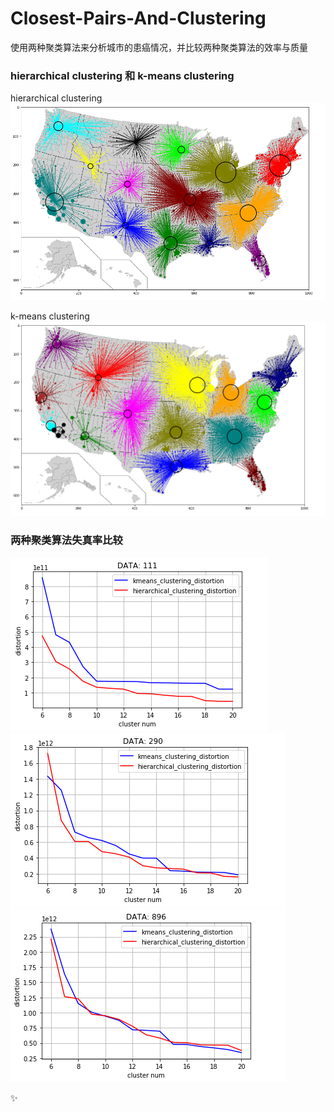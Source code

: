 # Closest-Pairs-And-Clustering
使用两种聚类算法来分析城市的患癌情况，并比较两种聚类算法的效率与质量

### hierarchical clustering 和 k-means clustering
hierarchical clustering
![alt text](images/question2.png)

k-means clustering
![alt text](images/question3.png)

### 两种聚类算法失真率比较
![alt text](images/question10_p1.png)
![alt text](images/question10_p2.png)
![alt text](images/question10_p3.png)

 :sparkles:
